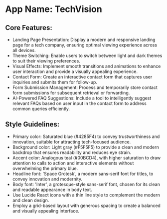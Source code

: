 # **App Name**: TechVision

## Core Features:

- Landing Page Presentation: Display a modern and responsive landing page for a tech company, ensuring optimal viewing experience across all devices.
- Theme Switching: Enable users to switch between light and dark themes to suit their viewing preferences.
- Visual Effects: Implement smooth transitions and animations to enhance user interaction and provide a visually appealing experience.
- Contact Form: Create an interactive contact form that captures user inquiries and submits them for follow-up.
- Form Submission Management: Process and temporarily store contact form submissions for subsequent retrieval or forwarding.
- AI-Powered FAQ Suggestions: Include a tool to intelligently suggest relevant FAQs based on user input in the contact form to address common queries efficiently.

## Style Guidelines:

- Primary color: Saturated blue (#4285F4) to convey trustworthiness and innovation, suitable for attracting tech-focused audience.
- Background color: Light gray (#F5F5F5) to provide a clean and modern backdrop that ensures readability and reduces eye strain.
- Accent color: Analogous teal (#00BCD4), with higher saturation to draw attention to calls to action and interactive elements without overwhelming the primary blue.
- Headline font: 'Space Grotesk', a modern sans-serif font for titles, to convey innovation and modernity.
- Body font: 'Inter', a grotesque-style sans-serif font, chosen for its clean and readable appearance in body text.
- Use Lucide React icons with a thin line style to complement the modern and clean design.
- Employ a grid-based layout with generous spacing to create a balanced and visually appealing interface.
